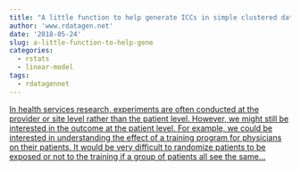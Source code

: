```yaml
---
title: "A little function to help generate ICCs in simple clustered data"
author: 'www.rdatagen.net'
date: '2018-05-24'
slug: a-little-function-to-help-gene
categories:
  - rstats
  - linear-model
tags:
  - rdatagennet
---
```


[In health services research, experiments are often conducted at the provider or site level rather than the patient level. However, we might still be interested in the outcome at the patient level. For example, we could be interested in understanding the effect of a training program for physicians on their patients. It would be very difficult to randomize patients to be exposed or not to the training if a group of patients all see the same...<click to read more>](https://www.rdatagen.net/post/a-little-function-to-help-generate-iccs-in-simple-clustered-data/)

